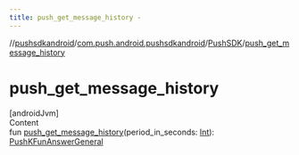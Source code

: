 ```yaml
---
title: push_get_message_history -
---
```

//[pushsdkandroid](../../index.md)/[com.push.android.pushsdkandroid](../index.md)/[PushSDK](index.md)/[push_get_message_history](push_get_message_history.md)



# push_get_message_history  
[androidJvm]  
Content  
fun [push_get_message_history](push_get_message_history.md)(period_in_seconds: [Int](https://kotlinlang.org/api/latest/jvm/stdlib/kotlin/-int/index.html)): [PushKFunAnswerGeneral](../../com.push.android.pushsdkandroid.core/-push-k-fun-answer-general/index.md)  




